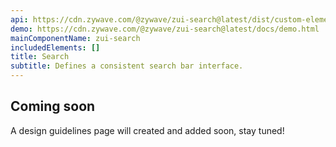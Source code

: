 ```yaml
---
api: https://cdn.zywave.com/@zywave/zui-search@latest/dist/custom-elements.json
demo: https://cdn.zywave.com/@zywave/zui-search@latest/docs/demo.html
mainComponentName: zui-search
includedElements: []
title: Search
subtitle: Defines a consistent search bar interface.
---
```


## Coming soon

A design guidelines page will created and added soon, stay tuned!
